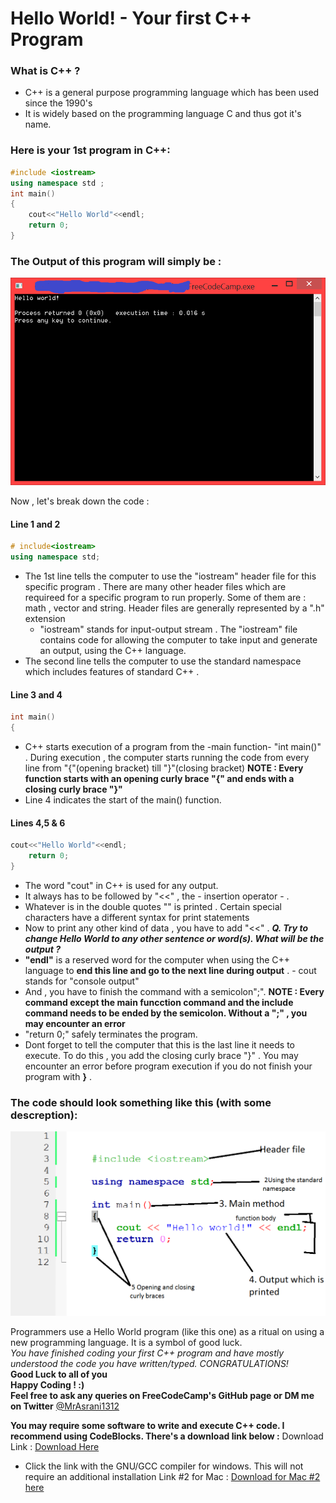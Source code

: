 # Hello World! - Your first C++ Program 

### What is C++ ?
* C++ is a general purpose programming language which has been used since the 1990's
* It is widely based on the programming language C and thus got it's name.

### Here is your 1st program in C++:

```C++
#include <iostream>
using namespace std ;
int main()
{
    cout<<"Hello World"<<endl;
    return 0;
}
```

### The Output of this program will simply be :
![Image of output](https://github.com/MrAsrani1312/Images/blob/master/snip1out.PNG)

Now , let's break down the code :
#### Line 1 and 2

```C++
# include<iostream>
using namespace std;
```

* The 1st line tells the computer to use the "iostream" header file for this specific program . There are many other header files which are requireed for a specific program to run properly. Some of them are : math , vector and string. Header files are generally represented by a ".h" extension     
  - "iostream" stands for input-output stream . The "iostream" file contains code for allowing the computer to take input and generate an output, using the C++ language.     
* The second line tells the computer to use the standard namespace which includes features of standard C++ . 

#### Line 3 and 4
```C++
int main()
{
```
* C++ starts execution of a program from the -main function- "int main()" . During execution , the computer starts running the code from every line from "{"(opening bracket) till "}"(closing bracket)
  **NOTE : Every function starts with an opening curly brace "{" and ends with a closing curly brace "}"**
* Line 4 indicates the start of the main() function. 

#### Lines 4,5 & 6
```C++
cout<<"Hello World"<<endl;
    return 0;
}
```
* The word "cout" in C++ is used for any output. 
* It always has to be followed by "<<" , the - insertion operator - . 
* Whatever is in the double quotes "" is printed . Certain special characters have a different syntax for print statements   
* Now to print any other kind of data , you have to  add "<<" .
***Q. Try to change Hello World to any other sentence or word(s). What will be the output ?***
* **"endl"** is a reserved word for the computer when using the C++ language to **end this line and go to the next line during output** .   - cout stands for "console output"
* And , you have to finish the command with a semicolon";".
**NOTE : Every command except the main funcction command and the include command needs to be ended by the semicolon. Without a ";" , you may encounter an error**
* "return 0;" safely terminates the program. 
* Dont forget to tell the computer that this is the last line it needs to execute. To do this , you add the closing curly brace "}" . You may encounter an error before program execution if you do not finish your program with **}** .

### The code should look something like this (with some descreption):

![Image of snippet ](https://github.com/MrAsrani1312/Images/blob/master/snip1.PNG)


Programmers use a Hello World program (like this one) as a ritual on using a new programming language. It is a symbol of good luck.  
_You have finished coding your first C++ program and have mostly understood the code you have written/typed. CONGRATULATIONS!_
</br> **Good Luck to all of you** 
</br> **Happy Coding ! :)**
</br> **Feel free to ask any queries on FreeCodeCamp's GitHub page or DM me on Twitter**
[@MrAsrani1312](https://twitter.com/MrAsrani1312) 

**You may require some software to write and execute C++ code. I recommend using CodeBlocks. There's a download link below :**
Download Link : [Download Here](http://www.codeblocks.org/downloads/26)
* Click the link with the GNU/GCC compiler for windows. This will not require an additional installation
Link #2 for Mac : [Download for Mac #2 here](https://developer.apple.com/xcode/)
